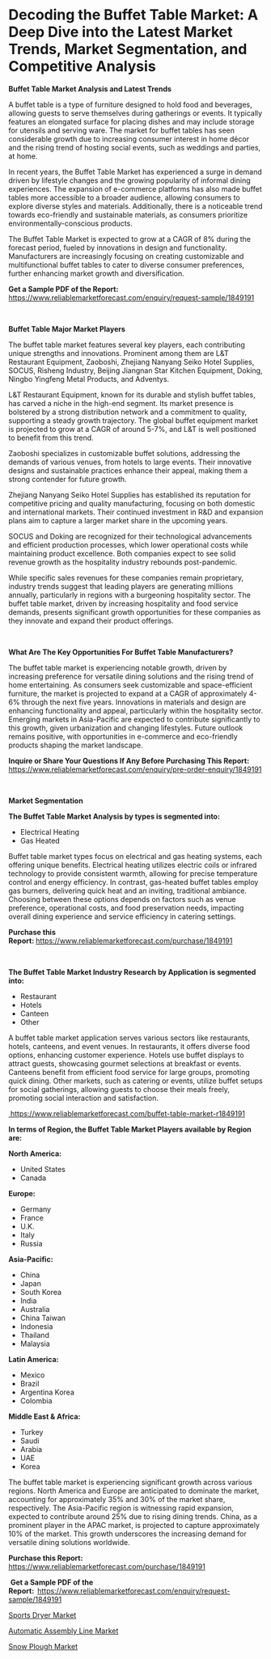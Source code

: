<p><h1>Decoding the Buffet Table Market: A Deep Dive into the Latest Market Trends, Market Segmentation, and Competitive Analysis</h1></p><p><strong>Buffet Table Market Analysis and Latest Trends</strong></p>
<p><p>A buffet table is a type of furniture designed to hold food and beverages, allowing guests to serve themselves during gatherings or events. It typically features an elongated surface for placing dishes and may include storage for utensils and serving ware. The market for buffet tables has seen considerable growth due to increasing consumer interest in home décor and the rising trend of hosting social events, such as weddings and parties, at home.</p><p>In recent years, the Buffet Table Market has experienced a surge in demand driven by lifestyle changes and the growing popularity of informal dining experiences. The expansion of e-commerce platforms has also made buffet tables more accessible to a broader audience, allowing consumers to explore diverse styles and materials. Additionally, there is a noticeable trend towards eco-friendly and sustainable materials, as consumers prioritize environmentally-conscious products.</p><p>The Buffet Table Market is expected to grow at a CAGR of 8% during the forecast period, fueled by innovations in design and functionality. Manufacturers are increasingly focusing on creating customizable and multifunctional buffet tables to cater to diverse consumer preferences, further enhancing market growth and diversification.</p></p>
<p><strong>Get a Sample PDF of the Report:&nbsp;</strong> <a href="https://www.reliablemarketforecast.com/enquiry/request-sample/1849191?utm_campaign=1108&utm_medium=2&utm_source=Github&utm_content=ia&utm_term=22022025&utm_id=buffet-table">https://www.reliablemarketforecast.com/enquiry/request-sample/1849191</a></p>
<p>&nbsp;</p>
<p><strong>Buffet Table Major Market Players</strong></p>
<p><p>The buffet table market features several key players, each contributing unique strengths and innovations. Prominent among them are L&T Restaurant Equipment, Zaoboshi, Zhejiang Nanyang Seiko Hotel Supplies, SOCUS, Risheng Industry, Beijing Jiangnan Star Kitchen Equipment, Doking, Ningbo Yingfeng Metal Products, and Adventys.</p><p>L&T Restaurant Equipment, known for its durable and stylish buffet tables, has carved a niche in the high-end segment. Its market presence is bolstered by a strong distribution network and a commitment to quality, supporting a steady growth trajectory. The global buffet equipment market is projected to grow at a CAGR of around 5-7%, and L&T is well positioned to benefit from this trend.</p><p>Zaoboshi specializes in customizable buffet solutions, addressing the demands of various venues, from hotels to large events. Their innovative designs and sustainable practices enhance their appeal, making them a strong contender for future growth.</p><p>Zhejiang Nanyang Seiko Hotel Supplies has established its reputation for competitive pricing and quality manufacturing, focusing on both domestic and international markets. Their continued investment in R&D and expansion plans aim to capture a larger market share in the upcoming years.</p><p>SOCUS and Doking are recognized for their technological advancements and efficient production processes, which lower operational costs while maintaining product excellence. Both companies expect to see solid revenue growth as the hospitality industry rebounds post-pandemic.</p><p>While specific sales revenues for these companies remain proprietary, industry trends suggest that leading players are generating millions annually, particularly in regions with a burgeoning hospitality sector. The buffet table market, driven by increasing hospitality and food service demands, presents significant growth opportunities for these companies as they innovate and expand their product offerings.</p></p>
<p>&nbsp;</p>
<p><strong>What Are The Key Opportunities For Buffet Table Manufacturers?</strong></p>
<p><p>The buffet table market is experiencing notable growth, driven by increasing preference for versatile dining solutions and the rising trend of home entertaining. As consumers seek customizable and space-efficient furniture, the market is projected to expand at a CAGR of approximately 4-6% through the next five years. Innovations in materials and design are enhancing functionality and appeal, particularly within the hospitality sector. Emerging markets in Asia-Pacific are expected to contribute significantly to this growth, given urbanization and changing lifestyles. Future outlook remains positive, with opportunities in e-commerce and eco-friendly products shaping the market landscape.</p></p>
<p><strong>Inquire or Share Your Questions If Any Before Purchasing This Report:</strong> <a href="https://www.reliablemarketforecast.com/enquiry/pre-order-enquiry/1849191?utm_campaign=1108&utm_medium=2&utm_source=Github&utm_content=ia&utm_term=22022025&utm_id=buffet-table">https://www.reliablemarketforecast.com/enquiry/pre-order-enquiry/1849191</a></p>
<p>&nbsp;</p>
<p><strong>Market Segmentation</strong></p>
<p><strong>The Buffet Table Market Analysis by types is segmented into:</strong></p>
<p><ul><li>Electrical Heating</li><li>Gas Heated</li></ul></p>
<p><p>Buffet table market types focus on electrical and gas heating systems, each offering unique benefits. Electrical heating utilizes electric coils or infrared technology to provide consistent warmth, allowing for precise temperature control and energy efficiency. In contrast, gas-heated buffet tables employ gas burners, delivering quick heat and an inviting, traditional ambiance. Choosing between these options depends on factors such as venue preference, operational costs, and food preservation needs, impacting overall dining experience and service efficiency in catering settings.</p></p>
<p><strong>Purchase this Report:&nbsp;</strong><a href="https://www.reliablemarketforecast.com/purchase/1849191?utm_campaign=1108&utm_medium=2&utm_source=Github&utm_content=ia&utm_term=22022025&utm_id=buffet-table">https://www.reliablemarketforecast.com/purchase/1849191</a></p>
<p>&nbsp;</p>
<p><strong>The Buffet Table Market Industry Research by Application is segmented into:</strong></p>
<p><ul><li>Restaurant</li><li>Hotels</li><li>Canteen</li><li>Other</li></ul></p>
<p><p>A buffet table market application serves various sectors like restaurants, hotels, canteens, and event venues. In restaurants, it offers diverse food options, enhancing customer experience. Hotels use buffet displays to attract guests, showcasing gourmet selections at breakfast or events. Canteens benefit from efficient food service for large groups, promoting quick dining. Other markets, such as catering or events, utilize buffet setups for social gatherings, allowing guests to choose their meals freely, promoting social interaction and satisfaction.</p></p>
<p><a href="https://www.reliablemarketforecast.com/buffet-table-market-r1849191?utm_campaign=1108&utm_medium=2&utm_source=Github&utm_content=ia&utm_term=22022025&utm_id=buffet-table">&nbsp;https://www.reliablemarketforecast.com/buffet-table-market-r1849191</a></p>
<p><strong>In terms of Region, the Buffet Table Market Players available by Region are:</strong></p>
<p>
    <p> <strong> North America: </strong>
        <ul>
            <li>United States</li>
            <li>Canada</li>
        </ul>
        </p> 
    <p> <strong> Europe: </strong>
        <ul>
            <li>Germany</li>
            <li>France</li>
            <li>U.K.</li>
            <li>Italy</li>
            <li>Russia</li>
        </ul>
        </p> 
    <p> <strong> Asia-Pacific: </strong>
        <ul>
            <li>China</li>
            <li>Japan</li>
            <li>South Korea</li>
            <li>India</li>
            <li>Australia</li>
            <li>China Taiwan</li>
            <li>Indonesia</li>
            <li>Thailand</li>
            <li>Malaysia</li>
        </ul>
        </p> 
    <p> <strong> Latin America: </strong>
        <ul>
            <li>Mexico</li>
            <li>Brazil</li>
            <li>Argentina Korea</li>
            <li>Colombia</li>
        </ul>
        </p> 
    <p> <strong> Middle East & Africa: </strong>
        <ul>
            <li>Turkey</li>
            <li>Saudi</li>
            <li>Arabia</li>
            <li>UAE</li>
            <li>Korea</li>
        </ul>
    </p>
    </p>
<p><p>The buffet table market is experiencing significant growth across various regions. North America and Europe are anticipated to dominate the market, accounting for approximately 35% and 30% of the market share, respectively. The Asia-Pacific region is witnessing rapid expansion, expected to contribute around 25% due to rising dining trends. China, as a prominent player in the APAC market, is projected to capture approximately 10% of the market. This growth underscores the increasing demand for versatile dining solutions worldwide.</p></p>
<p><strong>Purchase this Report: </strong><a href="https://www.reliablemarketforecast.com/purchase/1849191?utm_campaign=1108&utm_medium=2&utm_source=Github&utm_content=ia&utm_term=22022025&utm_id=buffet-table">https://www.reliablemarketforecast.com/purchase/1849191</a></p>
<p>&nbsp;<strong>Get a Sample PDF of the Report:&nbsp;&nbsp;</strong><a href="https://www.reliablemarketforecast.com/enquiry/request-sample/1849191?utm_campaign=1108&utm_medium=2&utm_source=Github&utm_content=ia&utm_term=22022025&utm_id=buffet-table">https://www.reliablemarketforecast.com/enquiry/request-sample/1849191</a></p>
<p><strong></strong></p>
<p><p><a href="https://github.com/gasiorgary79/Market-Research-Report-List-1/blob/main/sports-dryer-market.md?utm_campaign=1108&utm_medium=2&utm_source=Github&utm_content=ia&utm_term=22022025&utm_id=buffet-table">Sports Dryer Market</a></p><p><a href="https://github.com/CliffMedina6/Market-Research-Report-List-7/blob/main/automatic-assembly-line-market.md?utm_campaign=1108&utm_medium=2&utm_source=Github&utm_content=ia&utm_term=22022025&utm_id=buffet-table">Automatic Assembly Line Market</a></p><p><a href="https://github.com/vigatoimrene04/Market-Research-Report-List-1/blob/main/snow-plough-market.md?utm_campaign=1108&utm_medium=2&utm_source=Github&utm_content=ia&utm_term=22022025&utm_id=buffet-table">Snow Plough Market</a></p></p>